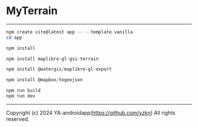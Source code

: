 # MyTerrain

---

```powershell
npm create vite@latest app -- --template vanilla
cd app

npm install

npm install maplibre-gl-gsi-terrain

npm install @watergis/maplibre-gl-export

npm install @mapbox/togeojson

npm run build
npm run dev
```

---

Copyright (c) 2024 YA-androidapp(https://github.com/yzkn) All rights reserved.

